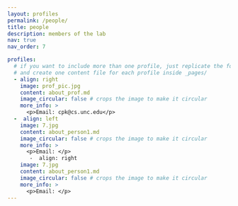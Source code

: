 ```yaml
---
layout: profiles
permalink: /people/
title: people
description: members of the lab
nav: true
nav_order: 7

profiles:
  # if you want to include more than one profile, just replicate the following block
  # and create one content file for each profile inside _pages/
  - align: right
    image: prof_pic.jpg
    content: about_prof.md
    image_circular: false # crops the image to make it circular
    more_info: >
      <p>Email: cpk@cs.unc.edu</p>
  -  align: left
    image: 7.jpg
    content: about_person1.md
    image_circular: false # crops the image to make it circular
    more_info: >
      <p>Email: </p>
       -  align: right
    image: 7.jpg
    content: about_person1.md
    image_circular: false # crops the image to make it circular
    more_info: >
      <p>Email: </p>
---
```


